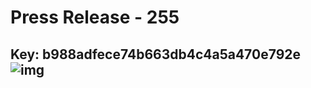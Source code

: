 # Press Release  - 255 
Key: b988adfece74b663db4c4a5a470e792e 
![img](img/b988adfece74b663db4c4a5a470e792e.jpg)
---
```

```

